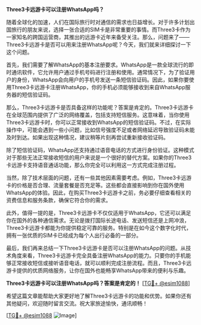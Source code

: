**Three3卡远游卡可以注册WhatsApp吗？**

随着全球化的加速，人们在国际旅行时对通信的需求也日益增长。对于许多计划出国旅行的朋友来说，选择一张合适的SIM卡是非常重要的事情。而Three3卡作为一家知名的跨国运营商，其推出的远游卡近年来备受关注。那么，问题来了——Three3卡远游卡是否可以用来注册WhatsApp呢？今天，我们就来详细探讨一下这个问题。

首先，我们需要了解WhatsApp的基本注册要求。WhatsApp是一款全球流行的即时通讯软件，它允许用户通过手机号码进行注册和使用。通常情况下，为了验证用户的身份，WhatsApp会向用户的手机号发送一条短信验证码。因此，如果你要使用Three3卡远游卡注册WhatsApp，你的手机必须能够接收到来自WhatsApp服务器的短信验证码。

那么，Three3卡远游卡是否具备这样的功能呢？答案是肯定的。Three3卡远游卡在全球范围内提供了广泛的网络覆盖，包括支持短信服务。这意味着，当你使用Three3卡远游卡时，你可以正常接收到WhatsApp的短信验证码。不过，在实际操作中，可能会遇到一些小问题，比如信号强度不足或者网络延迟导致验证码未能及时到达。如果出现这种情况，建议稍等片刻再尝试重新接收验证码。

除了短信验证码，WhatsApp还支持通过语音电话的方式进行身份验证。这种模式对于那些无法正常接收短信的用户来说是一个很好的替代方案。如果你的Three3卡远游卡支持语音通话功能，那么你完全可以利用这一方式完成注册过程。

当然，除了技术层面的问题，还有一些其他因素需要考虑。例如，Three3卡远游卡的价格是否合理、流量套餐是否充足等。这些都会直接影响到你在国外使用WhatsApp的体验。因此，在购买Three3卡远游卡之前，务必要仔细查看相关的资费信息和服务条款，确保它符合你的需求。

此外，值得一提的是，Three3卡远游卡不仅仅适用于WhatsApp，它还可以满足你在国外的各种通信需求。无论是拨打国际长途电话、发送短信还是上网冲浪，Three3卡远游卡都能为你提供稳定可靠的服务。特别是在如今这个数字化时代，拥有一张优质的SIM卡已经成为每个人出行必备的一部分。

最后，我们再来总结一下Three3卡远游卡是否可以注册WhatsApp的问题。从技术角度来看，Three3卡远游卡完全具备注册WhatsApp的能力。只要你的手机能够正常接收短信或接听语音电话，就可以顺利完成注册流程。而且，Three3卡远游卡提供的优质网络服务，让你在国外也能畅享WhatsApp带来的便利与乐趣。

**Three3卡远游卡可以注册WhatsApp吗？答案是肯定的！** [[TG💪+ @esim1088](https://t.me/s/esim1088)]

希望这篇文章能帮助大家更好地了解Three3卡远游卡的功能和优势。如果你还有其他疑问，欢迎随时留言交流。祝大家旅途愉快，通讯顺畅！

[[TG💪+ @esim1088](https://t.me/s/esim1088) ![Image](https://i.postimg.cc/4NQfJmqS/Snipaste-2025-05-13-00-14-12.png)]